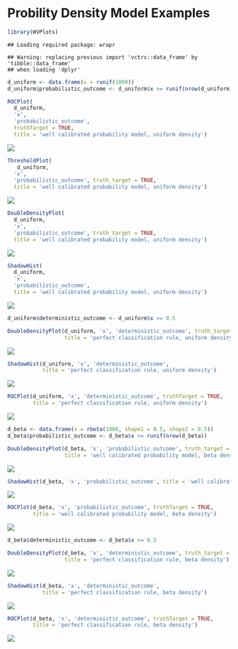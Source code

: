 Probility Density Model Examples
================

``` r
library(WVPlots)
```

    ## Loading required package: wrapr

    ## Warning: replacing previous import 'vctrs::data_frame' by 'tibble::data_frame'
    ## when loading 'dplyr'

``` r
d_uniform <- data.frame(x = runif(1000)) 
d_uniform$probabilistic_outcome <- d_uniform$x >= runif(nrow(d_uniform))

ROCPlot(
  d_uniform, 
  'x', 
  'probabilistic_outcome', 
  truthTarget = TRUE, 
  title = 'well calibrated probability model, uniform density')
```

![](DensityExample_files/figure-gfm/unnamed-chunk-2-1.png)<!-- -->

``` r
ThresholdPlot(
   d_uniform, 
  'x', 
  'probabilistic_outcome', truth_target = TRUE, 
  title = 'well calibrated probability model, uniform density')
```

![](DensityExample_files/figure-gfm/unnamed-chunk-2-2.png)<!-- -->

``` r
DoubleDensityPlot(
  d_uniform, 
  'x', 
  'probabilistic_outcome', truth_target = TRUE, 
  title = 'well calibrated probability model, uniform density')
```

![](DensityExample_files/figure-gfm/unnamed-chunk-2-3.png)<!-- -->

``` r
ShadowHist(
  d_uniform, 
  'x', 
  'probabilistic_outcome', 
  title = 'well calibrated probability model, uniform density')
```

![](DensityExample_files/figure-gfm/unnamed-chunk-2-4.png)<!-- -->

``` r
d_uniform$deterministic_outcome <- d_uniform$x >= 0.5

DoubleDensityPlot(d_uniform, 'x', 'deterministic_outcome', truth_target = TRUE, 
                  title = 'perfect classification rule, uniform density')
```

![](DensityExample_files/figure-gfm/unnamed-chunk-3-1.png)<!-- -->

``` r
ShadowHist(d_uniform, 'x', 'deterministic_outcome', 
           title = 'perfect classification rule, uniform density')
```

![](DensityExample_files/figure-gfm/unnamed-chunk-3-2.png)<!-- -->

``` r
ROCPlot(d_uniform, 'x', 'deterministic_outcome', truthTarget = TRUE, 
        title = 'perfect classification rule, uniform density')
```

![](DensityExample_files/figure-gfm/unnamed-chunk-3-3.png)<!-- -->

``` r
d_beta <- data.frame(x = rbeta(1000, shape1 = 0.5, shape2 = 0.5)) 
d_beta$probabilistic_outcome <- d_beta$x >= runif(nrow(d_beta))

DoubleDensityPlot(d_beta, 'x', 'probabilistic_outcome', truth_target = TRUE, 
                  title = 'well calibrated probability model, beta density')
```

![](DensityExample_files/figure-gfm/unnamed-chunk-4-1.png)<!-- -->

``` r
ShadowHist(d_beta, 'x', 'probabilistic_outcome', title = 'well calibrated probability model, beta density')
```

![](DensityExample_files/figure-gfm/unnamed-chunk-4-2.png)<!-- -->

``` r
ROCPlot(d_beta, 'x', 'probabilistic_outcome', truthTarget = TRUE, 
        title = 'well calibrated probability model, beta density')
```

![](DensityExample_files/figure-gfm/unnamed-chunk-4-3.png)<!-- -->

``` r
d_beta$deterministic_outcome <- d_beta$x >= 0.5

DoubleDensityPlot(d_beta, 'x', 'deterministic_outcome', truth_target = TRUE, 
                  title = 'perfect classification rule, beta density')
```

![](DensityExample_files/figure-gfm/unnamed-chunk-5-1.png)<!-- -->

``` r
ShadowHist(d_beta, 'x', 'deterministic_outcome', 
           title = 'perfect classification rule, beta density')
```

![](DensityExample_files/figure-gfm/unnamed-chunk-5-2.png)<!-- -->

``` r
ROCPlot(d_beta, 'x', 'deterministic_outcome', truthTarget = TRUE, 
        title = 'perfect classification rule, beta density')
```

![](DensityExample_files/figure-gfm/unnamed-chunk-5-3.png)<!-- -->
